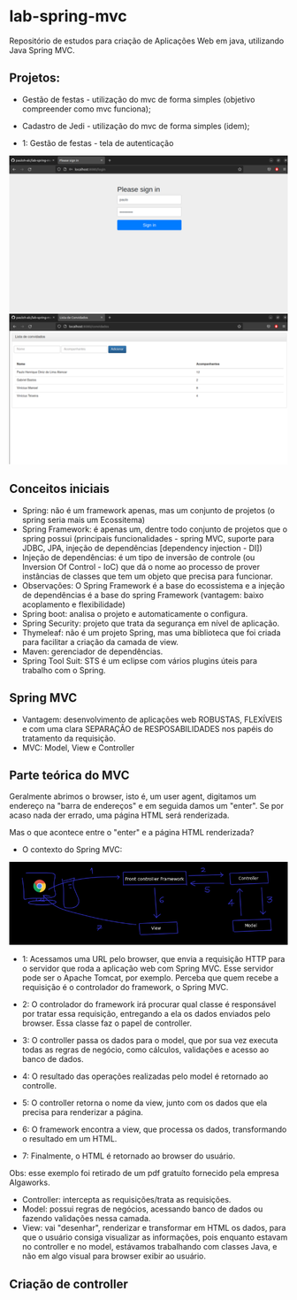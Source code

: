 # lab-spring-mvc
Repositório de estudos para criação de Aplicações Web em java, utilizando Java Spring MVC.

## Projetos:
- Gestão de festas - utilização do mvc de forma simples (objetivo compreender como mvc funciona);
- Cadastro de Jedi - utilização do mvc de forma simples (idem);


- 1: Gestão de festas - tela de autenticação

![Screenshot](img/tela-autenticacao.png)
![Screenshot](img/tela-cadastro-de-convidados.png)

## Conceitos iniciais

- Spring: não é um framework apenas, mas um conjunto de projetos (o spring seria mais um Ecossitema)
- Spring Framework: é apenas um, dentre todo conjunto de projetos que o spring possui (principais funcionalidades - spring MVC, suporte para JDBC, JPA, injeção de dependências [dependency injection - DI])
- Injeção de dependências: é um tipo de inversão de controle (ou Inversion Of Control - IoC) que dá o nome ao processo de prover instâncias de classes que tem um objeto que precisa para funcionar.
- Observações: O Spring Framework é a base do ecossistema e a injeção de dependências é a base do spring Framework (vantagem: baixo acoplamento e flexibilidade)
- Spring boot: analisa o projeto e automaticamente o configura.
- Spring Security: projeto que trata da segurança em nível de aplicação.
- Thymeleaf: não é um projeto Spring, mas uma biblioteca que foi criada para facilitar a criação da camada de view.
- Maven: gerenciador de dependências.
- Spring Tool Suit: STS é um eclipse com vários plugins úteis para trabalho com o Spring.

## Spring MVC

- Vantagem: desenvolvimento de aplicações web ROBUSTAS, FLEXÍVEIS e com uma clara SEPARAÇÂO de RESPOSABILIDADES nos papéis do tratamento da requisição.
- MVC: Model, View e Controller

## Parte teórica do MVC

Geralmente abrimos o browser, isto é, um user agent, digitamos um endereço na "barra de endereços" e em seguida damos um "enter". Se por acaso nada der errado, uma página HTML será renderizada.

Mas o que acontece entre o "enter" e a página HTML renderizada?

- O contexto do Spring MVC:

![Screenshot](img/mvc.png)

- 1: Acessamos uma URL pelo browser, que envia a requisição HTTP para o servidor que roda a aplicação web com Spring MVC. Esse servidor pode ser o Apache Tomcat, por exemplo. Perceba que quem recebe a requisição é o controlador do framework, o Spring MVC.

- 2: O controlador do framework irá procurar qual classe é responsável por tratar essa requisição, entregando a ela os dados enviados pelo browser. Essa classe faz o papel de controller.

- 3: O controller passa os dados para o model, que por sua vez executa todas as regras de negócio, como cálculos, validações e acesso ao banco de dados.

- 4: O resultado das operações realizadas pelo model é retornado ao controlle.

- 5: O controller retorna o nome da view, junto com os dados que ela precisa para renderizar a página.

- 6: O framework encontra a view, que processa os dados, transformando o resultado em um HTML.

- 7: Finalmente, o HTML é retornado ao browser do usuário.

Obs: esse exemplo foi retirado de um pdf gratuíto fornecido pela empresa Algaworks.

- Controller: intercepta as requisições/trata as requisições.
- Model: possui regras de negócios, acessando banco de dados ou fazendo validações nessa camada.  
- View: vai "desenhar", renderizar e transformar em HTML os dados, para que o usuário consiga visualizar as informações, pois enquanto estavam no controller e no model, estávamos trabalhando com classes Java, e não em algo visual para browser exibir ao usuário.

## Criação de controller 
